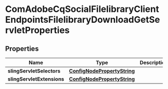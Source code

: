 

# ComAdobeCqSocialFilelibraryClientEndpointsFilelibraryDownloadGetServletProperties

## Properties

Name | Type | Description | Notes
------------ | ------------- | ------------- | -------------
**slingServletSelectors** | [**ConfigNodePropertyString**](ConfigNodePropertyString.md) |  |  [optional]
**slingServletExtensions** | [**ConfigNodePropertyString**](ConfigNodePropertyString.md) |  |  [optional]



